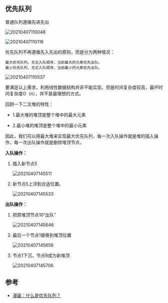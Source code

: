 ## 优先队列

普通队列遵循先进先出

![20210407110048](http://cdn.heroxu.com/20210407110048.png)

![20210407110118](http://cdn.heroxu.com/20210407110118.png)

优先队列不再遵循先入先出的原则，而是分为两种情况：

```
最大优先队列，无论入队顺序，当前最大的元素优先出队。
最小优先队列，无论入队顺序，当前最小的元素优先出队。
```

![20210407110537](http://cdn.heroxu.com/20210407110537.png)

要满足以上需求，利用线性数据结构并非不能实现，但是时间复杂度较高，最坏时间复杂度O（n），并不是最理想的方式。

回顾一下二叉堆的特性：

- 1.最大堆的堆顶是整个堆中的最大元素

- 2.最小堆的堆顶是整个堆中的最小元素

因此，我们可以用最大堆来实现最大优先队列，每一次入队操作就是堆的插入操作，每一次出队操作就是删除堆顶节点。

**入队操作：**

1. 插入新节点5

    ![20210407145511](http://cdn.heroxu.com/20210407145511.png)

2. 新节点5上浮到合适位置。

    ![20210407145533](http://cdn.heroxu.com/20210407145533.png)

**出队操作：**

1. 把原堆顶节点10“出队”

    ![20210407145646](http://cdn.heroxu.com/20210407145646.png)

2. 最后一个节点1替换到堆顶位置

    ![20210407145656](http://cdn.heroxu.com/20210407145656.png)

3. 节点1下沉，节点9成为新堆顶

    ![20210407145706](http://cdn.heroxu.com/20210407145706.png)


## 参考

- [漫画：什么是优先队列？](https://www.cxyxiaowu.com/5417.html)